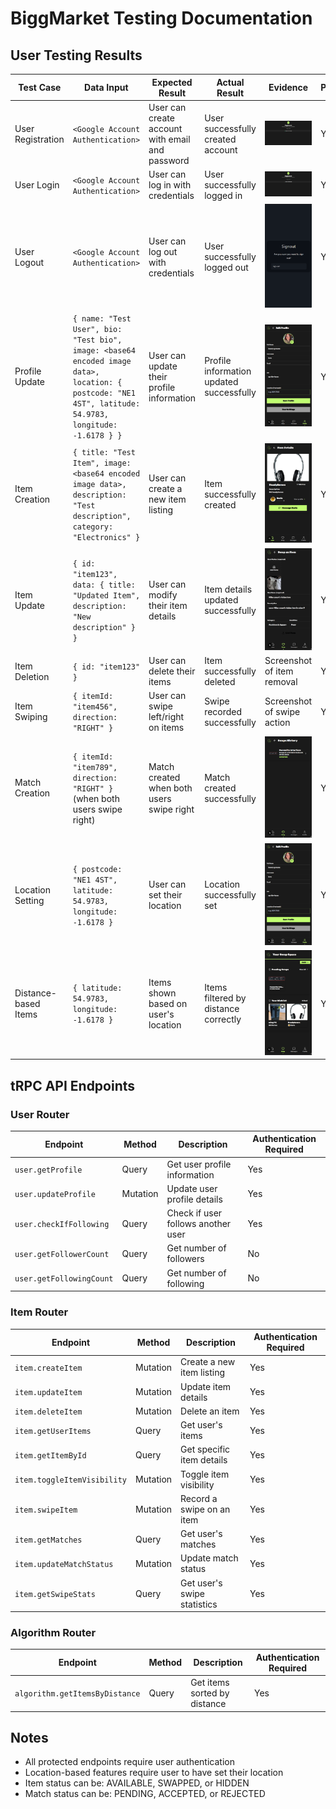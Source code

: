 # BiggMarket Testing Documentation

## User Testing Results

| Test Case | Data Input | Expected Result | Actual Result | Evidence | Pass |
|-----------|------------|----------------|---------------|----------|------|
| User Registration | `<Google Account Authentication>` | User can create account with email and password | User successfully created account | ![Signup screen](./screenshots/Log%20in%20Screen.png) | Yes |
| User Login | `<Google Account Authentication>` | User can log in with credentials | User successfully logged in | ![Login success](./screenshots/Log%20in%20Screen.png) | Yes |
| User Logout | `<Google Account Authentication>` | User can log out with credentials | User successfully logged out | ![Logout Success](./screenshots/Signout%20Screen.png) | Yes |
| Profile Update | `{ name: "Test User", bio: "Test bio", image: <base64 encoded image data>, location: { postcode: "NE1 4ST", latitude: 54.9783, longitude: -1.6178 } }` | User can update their profile information | Profile information updated successfully | ![Profile Edit](./screenshots/Profile%20Edit%20Page.png) | Yes |
| Item Creation | `{ title: "Test Item", image: <base64 encoded image data>, description: "Test description", category: "Electronics" }` | User can create a new item listing | Item successfully created | ![Item Created](./screenshots/Item%20Details%20Screen.png) | Yes |
| Item Update | `{ id: "item123", data: { title: "Updated Item", description: "New description" } }` | User can modify their item details | Item details updated successfully | ![Edit item](./screenshots/Single%20Item%20Post%20Screen.png) | Yes |
| Item Deletion | `{ id: "item123" }` | User can delete their items | Item successfully deleted | Screenshot of item removal | Yes |
| Item Swiping | `{ itemId: "item456", direction: "RIGHT" }` | User can swipe left/right on items | Swipe recorded successfully | Screenshot of swipe action | Yes |
| Match Creation | `{ itemId: "item789", direction: "RIGHT" }` (when both users swipe right) | Match created when both users swipe right | Match created successfully | ![Match creation](./screenshots/Swap%20History%20Screen.png) | Yes |
| Location Setting | `{ postcode: "NE1 4ST", latitude: 54.9783, longitude: -1.6178 }` | User can set their location | Location successfully set | ![Location Settings](./screenshots/Profile%20Edit%20Page.png) | Yes |
| Distance-based Items | `{ latitude: 54.9783, longitude: -1.6178 }` | Items shown based on user's location | Items filtered by distance correctly | ![Filtered by distance](./screenshots/Swap%20Screen.png) | Yes |

## tRPC API Endpoints

### User Router
| Endpoint | Method | Description | Authentication Required |
|----------|--------|-------------|------------------------|
| `user.getProfile` | Query | Get user profile information | Yes |
| `user.updateProfile` | Mutation | Update user profile details | Yes |
| `user.checkIfFollowing` | Query | Check if user follows another user | Yes |
| `user.getFollowerCount` | Query | Get number of followers | No |
| `user.getFollowingCount` | Query | Get number of following | No |

### Item Router
| Endpoint | Method | Description | Authentication Required |
|----------|--------|-------------|------------------------|
| `item.createItem` | Mutation | Create a new item listing | Yes |
| `item.updateItem` | Mutation | Update item details | Yes |
| `item.deleteItem` | Mutation | Delete an item | Yes |
| `item.getUserItems` | Query | Get user's items | Yes |
| `item.getItemById` | Query | Get specific item details | Yes |
| `item.toggleItemVisibility` | Mutation | Toggle item visibility | Yes |
| `item.swipeItem` | Mutation | Record a swipe on an item | Yes |
| `item.getMatches` | Query | Get user's matches | Yes |
| `item.updateMatchStatus` | Mutation | Update match status | Yes |
| `item.getSwipeStats` | Query | Get user's swipe statistics | Yes |

### Algorithm Router
| Endpoint | Method | Description | Authentication Required |
|----------|--------|-------------|------------------------|
| `algorithm.getItemsByDistance` | Query | Get items sorted by distance | Yes |

## Notes
- All protected endpoints require user authentication
- Location-based features require user to have set their location
- Item status can be: AVAILABLE, SWAPPED, or HIDDEN
- Match status can be: PENDING, ACCEPTED, or REJECTED 